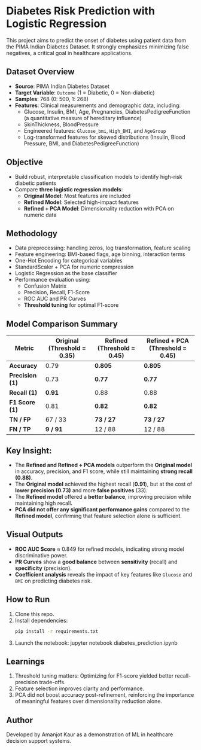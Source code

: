 # Diabetes Risk Prediction with Logistic Regression

This project aims to predict the onset of diabetes using patient data from the PIMA Indian Diabetes Dataset. It strongly emphasizes minimizing false negatives, a critical goal in healthcare applications.

## Dataset Overview

- **Source**: PIMA Indian Diabetes Dataset
- **Target Variable**: `Outcome` (1 = Diabetic, 0 = Non-diabetic)
- **Samples**: 768 (0: 500, 1: 268)
- **Features**: Clinical measurements and demographic data, including:
  - Glucose, Insulin, BMI, Age, Pregnancies, DiabetesPedigreeFunction (a quantitative measure of hereditary influence)
  - SkinThickness, BloodPressure
  - Engineered features: `Glucose_bmi`, `High_BMI`, and `AgeGroup`
  - Log-transformed features for skewed distributions (Insulin, Blood Pressure, BMI, and DiabetesPedigreeFunction)

## Objective

- Build robust, interpretable classification models to identify high-risk diabetic patients
- Compare **three logistic regression models**:
  - **Original Model**: Most features are included
  - **Refined Model**: Selected high-impact features
  - **Refined + PCA Model**: Dimensionality reduction with PCA on numeric data

## Methodology

- Data preprocessing: handling zeros, log transformation, feature scaling
- Feature engineering: BMI-based flags, age binning, interaction terms
- One-Hot Encoding for categorical variables
- StandardScaler + PCA for numeric compression
- Logistic Regression as the base classifier
- Performance evaluation using:
  - Confusion Matrix
  - Precision, Recall, F1-Score
  - ROC AUC and PR Curves
  - **Threshold tuning** for optimal F1-score

## Model Comparison Summary

| Metric              | Original (Threshold = 0.35)  | Refined (Threshold = 0.45)  | Refined + PCA (Threshold = 0.45) |
|---------------------|------------------------------|-----------------------------|----------------------------------|
| **Accuracy**        | 0.79                         | **0.805**                   | **0.805**                        |
| **Precision (1)**   | 0.73                         | **0.77**                    | **0.77**                         |
| **Recall (1)**      | **0.91**                     | 0.88                        | 0.88                             |
| **F1 Score (1)**    | 0.81                         | **0.82**                    | **0.82**                         |
| **TN / FP**         | 67 / 33                      | **73 / 27**                 | **73 / 27**                      |
| **FN / TP**         | **9 / 91**                   | 12 / 88                     | 12 / 88                          |

## **Key Insight**:
- The **Refined and Refined + PCA models** outperform the **Original model** in accuracy, precision, and F1 score, while still maintaining **strong recall (0.88)**.
- The **Original model** achieved the highest recall (**0.91**), but at the cost of **lower precision (0.73)** and more **false positives** (33).
- The **Refined model** offered a **better balance**, improving precision while maintaining high recall.
- **PCA did not offer any significant performance gains** compared to the **Refined model**, confirming that feature selection alone is sufficient.

## Visual Outputs

- **ROC AUC Score** ≈ 0.849 for refined models, indicating strong model discriminative power.
- **PR Curves** show a **good balance** between **sensitivity** (recall) and **specificity** (precision).
- **Coefficient analysis** reveals the impact of key features like `Glucose` and `BMI` on predicting diabetes risk.

## How to Run

1. Clone this repo.
2. Install dependencies:
   ```bash
   pip install -r requirements.txt
3. Launch the notebook:
   jupyter notebook diabetes_prediction.ipynb

## Learnings
1. Threshold tuning matters: Optimizing for F1-score yielded better recall-precision trade-offs.
2. Feature selection improves clarity and performance.
3. PCA did not boost accuracy post-refinement, reinforcing the importance of meaningful features over dimensionality reduction alone.

## Author
Developed by Amanjot Kaur as a demonstration of ML in healthcare decision support systems.
